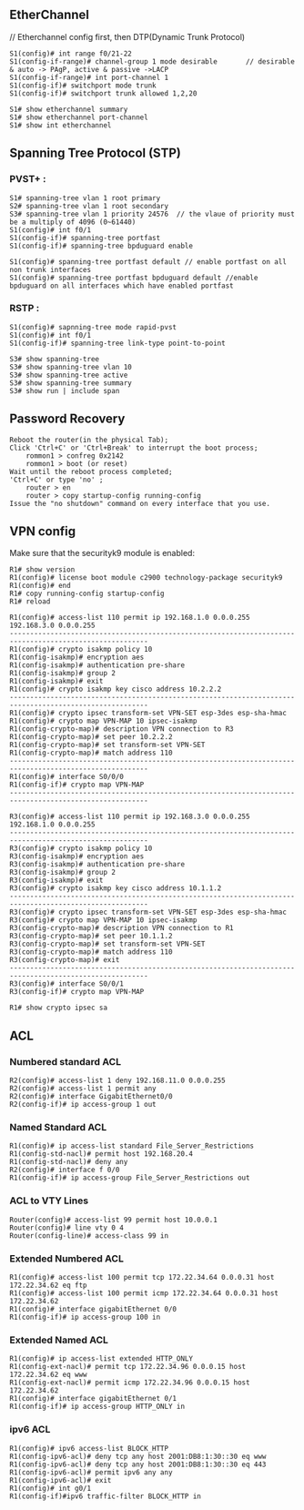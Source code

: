 ## EtherChannel

// Etherchannel config first, then DTP(Dynamic Trunk Protocol)
```
S1(config)# int range f0/21-22
S1(config-if-range)# channel-group 1 mode desirable       // desirable & auto -> PAgP, active & passive ->LACP
S1(config-if-range)# int port-channel 1
S1(config-if)# switchport mode trunk
S1(config-if)# switchport trunk allowed 1,2,20
```
```
S1# show etherchannel summary
S1# show etherchannel port-channel
S1# show int etherchannel
```
## Spanning Tree Protocol (STP)

### PVST+ :
```
S1# spanning-tree vlan 1 root primary
S2# spanning-tree vlan 1 root secondary
S3# spanning-tree vlan 1 priority 24576  // the vlaue of priority must be a multiply of 4096 (0~61440)
S1(config)# int f0/1
S1(config-if)# spanning-tree portfast
S1(config-if)# spanning-tree bpduguard enable
```
```
S1(config)# spanning-tree portfast default // enable portfast on all non trunk interfaces
S1(config)# spanning-tree portfast bpduguard default //enable bpduguard on all interfaces which have enabled portfast
```
### RSTP :
```
S1(config)# sapnning-tree mode rapid-pvst
S1(config)# int f0/1
S1(config-if)# spanning-tree link-type point-to-point
```
```
S3# show spanning-tree
S3# show spanning-tree vlan 10
S3# show spanning-tree active
S3# show spanning-tree summary
S3# show run | include span
```
## Password Recovery

	Reboot the router(in the physical Tab);
	Click 'Ctrl+C' or 'Ctrl+Break' to interrupt the boot process;
		rommon1 > confreg 0x2142
		rommon1 > boot (or reset)
	Wait until the reboot process completed;
	'Ctrl+C' or type 'no' ;
		router > en
		router > copy startup-config running-config
	Issue the "no shutdown" command on every interface that you use.

## VPN config
Make sure that the securityk9 module is enabled:
```
R1# show version
R1(config)# license boot module c2900 technology-package securityk9
R1(config)# end
R1# copy running-config startup-config
R1# reload
```

```
R1(config)# access-list 110 permit ip 192.168.1.0 0.0.0.255 192.168.3.0 0.0.0.255
--------------------------------------------------------------------------------------------------------
R1(config)# crypto isakmp policy 10
R1(config-isakmp)# encryption aes
R1(config-isakmp)# authentication pre-share
R1(config-isakmp)# group 2
R1(config-isakmp)# exit
R1(config)# crypto isakmp key cisco address 10.2.2.2
--------------------------------------------------------------------------------------------------------
R1(config)# crypto ipsec transform-set VPN-SET esp-3des esp-sha-hmac
R1(config)# crypto map VPN-MAP 10 ipsec-isakmp
R1(config-crypto-map)# description VPN connection to R3
R1(config-crypto-map)# set peer 10.2.2.2
R1(config-crypto-map)# set transform-set VPN-SET
R1(config-crypto-map)# match address 110
--------------------------------------------------------------------------------------------------------
R1(config)# interface S0/0/0
R1(config-if)# crypto map VPN-MAP
--------------------------------------------------------------------------------------------------------
```
```
R3(config)# access-list 110 permit ip 192.168.3.0 0.0.0.255 192.168.1.0 0.0.0.255
--------------------------------------------------------------------------------------------------------
R3(config)# crypto isakmp policy 10
R3(config-isakmp)# encryption aes
R3(config-isakmp)# authentication pre-share
R3(config-isakmp)# group 2
R3(config-isakmp)# exit
R3(config)# crypto isakmp key cisco address 10.1.1.2
--------------------------------------------------------------------------------------------------------
R3(config)# crypto ipsec transform-set VPN-SET esp-3des esp-sha-hmac
R3(config)# crypto map VPN-MAP 10 ipsec-isakmp
R3(config-crypto-map)# description VPN connection to R1
R3(config-crypto-map)# set peer 10.1.1.2
R3(config-crypto-map)# set transform-set VPN-SET
R3(config-crypto-map)# match address 110
R3(config-crypto-map)# exit
--------------------------------------------------------------------------------------------------------
R3(config)# interface S0/0/1
R3(config-if)# crypto map VPN-MAP
```
```
R1# show crypto ipsec sa
```
## ACL
### Numbered standard ACL
```
R2(config)# access-list 1 deny 192.168.11.0 0.0.0.255
R2(config)# access-list 1 permit any
R2(config)# interface GigabitEthernet0/0
R2(config-if)# ip access-group 1 out
```
###  Named Standard ACL
```
R1(config)# ip access-list standard File_Server_Restrictions
R1(config-std-nacl)# permit host 192.168.20.4
R1(config-std-nacl)# deny any
R2(config)# interface f 0/0
R1(config-if)# ip access-group File_Server_Restrictions out
```
### ACL to VTY Lines
```
Router(config)# access-list 99 permit host 10.0.0.1
Router(config)# line vty 0 4
Router(config-line)# access-class 99 in
```
### Extended Numbered ACL
```
R1(config)# access-list 100 permit tcp 172.22.34.64 0.0.0.31 host 172.22.34.62 eq ftp
R1(config)# access-list 100 permit icmp 172.22.34.64 0.0.0.31 host 172.22.34.62
R1(config)# interface gigabitEthernet 0/0
R1(config-if)# ip access-group 100 in
```
### Extended Named ACL
```
R1(config)# ip access-list extended HTTP_ONLY
R1(config-ext-nacl)# permit tcp 172.22.34.96 0.0.0.15 host 172.22.34.62 eq www
R1(config-ext-nacl)# permit icmp 172.22.34.96 0.0.0.15 host 172.22.34.62
R1(config)# interface gigabitEthernet 0/1
R1(config-if)# ip access-group HTTP_ONLY in
```
### ipv6 ACL
```
R1(config)# ipv6 access-list BLOCK_HTTP
R1(config-ipv6-acl)# deny tcp any host 2001:DB8:1:30::30 eq www
R1(config-ipv6-acl)# deny tcp any host 2001:DB8:1:30::30 eq 443
R1(config-ipv6-acl)# permit ipv6 any any
R1(config-ipv6-acl)# exit
R1(config)# int g0/1
R1(config-if)#ipv6 traffic-filter BLOCK_HTTP in
```
